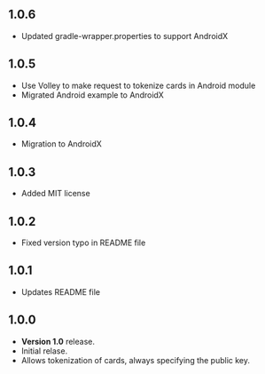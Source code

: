 ## 1.0.6
- Updated gradle-wrapper.properties to support AndroidX

## 1.0.5
- Use Volley to make request to tokenize cards in Android module
- Migrated Android example to AndroidX

## 1.0.4
- Migration to AndroidX

## 1.0.3
- Added MIT license

## 1.0.2
- Fixed version typo in README file

## 1.0.1
- Updates README file

## 1.0.0
- **Version 1.0** release.
- Initial relase.
- Allows tokenization of cards, always specifying the public key.
